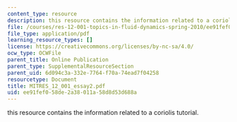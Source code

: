 ```yaml
---
content_type: resource
description: this resource contains the information related to a coriolis tutorial.
file: /courses/res-12-001-topics-in-fluid-dynamics-spring-2010/ee91fef058de2a38011a58d8d53d688a_MITRES_12_001_essay2.pdf
file_type: application/pdf
learning_resource_types: []
license: https://creativecommons.org/licenses/by-nc-sa/4.0/
ocw_type: OCWFile
parent_title: Online Publication
parent_type: SupplementalResourceSection
parent_uid: 6d094c3a-332e-7764-f70a-74ead7f04258
resourcetype: Document
title: MITRES_12_001_essay2.pdf
uid: ee91fef0-58de-2a38-011a-58d8d53d688a
---
```

this resource contains the information related to a coriolis tutorial.